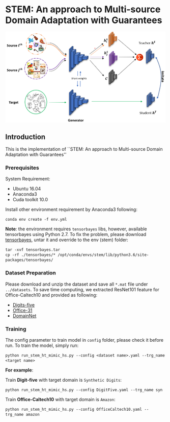 # STEM: An approach to Multi-source Domain Adaptation with Guarantees

<p align="center">
  <img src="docs/overal_framework_ver2.PNG" /> 
</p>

## Introduction
This is the implementation of ``STEM: An approach to Multi-source Domain Adaptation with Guarantees''

### Prerequisites
System Requirement:
* Ubuntu 16.04
* Anaconda3
* Cuda toolkit 10.0

Install other environment requirement by Anaconda3 following:
```
conda env create -f env.yml
```

**Note**: the environment requires `tensorbayes` libs, however, available tensorbayes using Python 2.7. To fix the problem, please download [tensorbayes](https://drive.google.com/file/d/1H5srfetpc0aVABt91-1aVK7ePtP3N5h_/view?usp=sharing), untar it and override to the env (stem) folder:
```
tar -xvf tensorbayes.tar
cp -rf ./tensorbayes/* /opt/conda/envs/stem/lib/python3.6/site-packages/tensorbayes/
```

### Dataset Preparation
Please download and unzip the dataset and save all `*.mat` file under `../datasets`. To save time computing, we extracted ResNet101 feature for Office-Caltech10 and provided as following:

* [Digits-five](https://drive.google.com/file/d/1L7gg22gGsL-vOqS88NLJrciDtczsM9oQ/view?usp=sharing)
* [Office-31](https://drive.google.com/file/d/1Q-ABkNTmw4bMJMKLsDZ0h0WtGvzlzhNc/view?usp=sharing)
* [DomainNet](http://ai.bu.edu/M3SDA/)

### Training
The config parameter to train model in `config` folder, please check it before run. To train the model, simply run:
```
python run_stem_ht_mimic_hs.py --config <dataset name>.yaml --trg_name <target name>
```

**For example**:  

Train **Digit-five** with target domain is `Synthetic Digits`:
```
python run_stem_ht_mimic_hs.py --config DigitFive.yaml --trg_name syn
```

Train **Office-Caltech10** with target domain is `Amazon`:
```
python run_stem_ht_mimic_hs.py --config OfficeCaltech10.yaml --trg_name amazon
```
